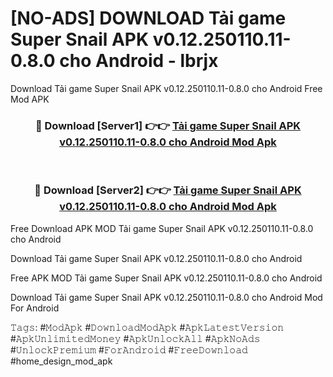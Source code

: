 # [NO-ADS] DOWNLOAD Tải game Super Snail APK v0.12.250110.11-0.8.0 cho Android - lbrjx
Download Tải game Super Snail APK v0.12.250110.11-0.8.0 cho Android Free Mod APK

<div align="center">
<h3>🔴 Download [Server1] 👉👉 <a href="https://apk-comot.site?title=Tải_game_Super_Snail_APK_v0.12.250110.11-0.8.0_cho_Android">Tải game Super Snail APK v0.12.250110.11-0.8.0 cho Android Mod Apk</a></h3><br>

<h3>🔴 Download [Server2] 👉👉 <a href="https://apk-comot.site?title=Tải_game_Super_Snail_APK_v0.12.250110.11-0.8.0_cho_Android">Tải game Super Snail APK v0.12.250110.11-0.8.0 cho Android Mod Apk</a></h3>
</div>


Free Download APK MOD Tải game Super Snail APK v0.12.250110.11-0.8.0 cho Android

Download Tải game Super Snail APK v0.12.250110.11-0.8.0 cho Android 

Free APK MOD Tải game Super Snail APK v0.12.250110.11-0.8.0 cho Android 

Download Tải game Super Snail APK v0.12.250110.11-0.8.0 cho Android Mod For Android

𝚃𝚊𝚐𝚜: #𝙼𝚘𝚍𝙰𝚙𝚔 #𝙳𝚘𝚠𝚗𝚕𝚘𝚊𝚍𝙼𝚘𝚍𝙰𝚙𝚔 #𝙰𝚙𝚔𝙻𝚊𝚝𝚎𝚜𝚝𝚅𝚎𝚛𝚜𝚒𝚘𝚗 #𝙰𝚙𝚔𝚄𝚗𝚕𝚒𝚖𝚒𝚝𝚎𝚍𝙼𝚘𝚗𝚎𝚢 #𝙰𝚙𝚔𝚄𝚗𝚕𝚘𝚌𝚔𝙰𝚕𝚕 #𝙰𝚙𝚔𝙽𝚘𝙰𝚍𝚜 #𝚄𝚗𝚕𝚘𝚌𝚔𝙿𝚛𝚎𝚖𝚒𝚞𝚖 #𝙵𝚘𝚛𝙰𝚗𝚍𝚛𝚘𝚒𝚍 #𝙵𝚛𝚎𝚎𝙳𝚘𝚠𝚗𝚕𝚘𝚊𝚍 #home_design_mod_apk